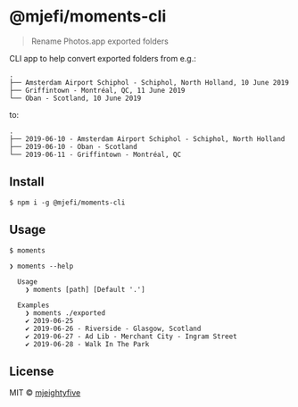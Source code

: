 # @mjefi/moments-cli

> Rename Photos.app exported folders

CLI app to help convert exported folders from e.g.:
```
.
├── Amsterdam Airport Schiphol - Schiphol, North Holland, 10 June 2019
├── Griffintown - Montréal, QC, 11 June 2019
└── Oban - Scotland, 10 June 2019
```

to:

```
.
├── 2019-06-10 - Amsterdam Airport Schiphol - Schiphol, North Holland
├── 2019-06-10 - Oban - Scotland
└── 2019-06-11 - Griffintown - Montréal, QC
```

## Install

```
$ npm i -g @mjefi/moments-cli
```

## Usage

```
$ moments
```

```
❯ moments --help

  Usage
    ❯ moments [path] [Default '.']

  Examples
    ❯ moments ./exported
    ✔ 2019-06-25
    ✔ 2019-06-26 - Riverside - Glasgow, Scotland
    ✔ 2019-06-27 - Ad Lib - Merchant City - Ingram Street
    ✔ 2019-06-28 - Walk In The Park
```

## License

MIT © [mjeightyfive](https://mje.fi)
